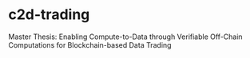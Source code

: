 # c2d-trading
Master Thesis: Enabling Compute-to-Data through Verifiable Off-Chain Computations for Blockchain-based Data Trading

